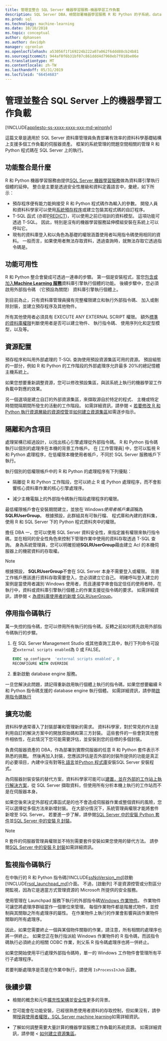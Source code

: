 ```yaml
---
title: 管理並整合 SQL Server 機器學習服務-機器學習工作負載
description: SQL Server DBA，檢閱部署機器學習服務 R 和 Python 的子系統，database engine 執行個體上的系統管理工作。
ms.prod: sql
ms.technology: machine-learning
ms.date: 10/10/2018
ms.topic: conceptual
author: dphansen
ms.author: davidph
manager: cgronlun
ms.openlocfilehash: a53056f1f169224b222a07a062f6ddd88cb24b81
ms.sourcegitcommit: 944af0f6b31bf07c861ddd4d7960eb7f018be06e
ms.translationtype: MT
ms.contentlocale: zh-TW
ms.lasthandoff: 05/31/2019
ms.locfileid: "66454683"
---
```

# <a name="manage-and-integrate-machine-learning-workloads-on-sql-server"></a>管理並整合 SQL Server 上的機器學習工作負載
[!INCLUDE[appliesto-ss-xxxx-xxxx-xxx-md-winonly](../../includes/appliesto-ss-xxxx-xxxx-xxx-md-winonly.md)]

這篇文章是適用於 SQL Server 資料庫管理員負責部署有效率的資料科學基礎結構上支援多個工作負載的伺服器資產。 框架的系統管理的問題空間相關的管理 R 和 Python 程式碼在 SQL Server 上的執行。 

## <a name="what-is-feature-integration"></a>功能整合是什麼

R 和 Python 機器學習服務由提供[SQL Server 機器學習服務](../what-is-sql-server-machine-learning.md)做為資料庫引擎執行個體的延伸。 整合是主要是透過安全性層級和資料定義語言中，彙總，如下所示：

+ 預存程序便有能力能夠接受 R 和 Python 程式碼作為輸入的參數。 開發人員和資料科學家可以使用[系統預存程序](https://docs.microsoft.com/sql/relational-databases/system-stored-procedures/sp-execute-external-script-transact-sql?view=sql-server-2017)或建立包裝其程式碼的自訂程序。
+ T-SQL 函式 (亦即[PREDICT](https://docs.microsoft.com/sql/t-sql/queries/predict-transact-sql))，可以使用之前已培訓的資料模型。 這項功能可透過 T-SQL。 因此，特別是沒有的機器學習服務延伸模組安裝在系統上可以呼叫它。
+ 現有的資料庫登入和以角色為基礎的權限涵蓋使用者叫用指令碼使用相同的資料。 一般而言，如果使用者無法存取資料，透過查詢時，就無法存取它透過指令碼是。

## <a name="feature-availability"></a>功能可用性

R 和 Python 整合會變成可透過一連串的步驟。 第一個是安裝程式，當您[包含或加入**Machine Learning 服務**](../install/sql-machine-learning-services-windows-install.md)資料庫引擎執行個體的功能。 後續步驟中，您必須啟用外部指令碼 （它預設為關閉） 資料庫引擎執行個體上。

到目前為止，只有資料庫管理員擁有完整權限建立和執行外部指令碼、 加入或刪除封裝，並建立預存程序及其他物件。

所有其他使用者必須具有 EXECUTE ANY EXTERNAL SCRIPT 權限。 額外[標準的資料庫權限](../security/user-permission.md)判斷使用者是否可以建立物件、 執行指令碼、 使用序列化和定型模型，以及等。 

## <a name="resource-allocation"></a>資源配置

預存程序和叫用外部處理的 T-SQL 查詢使用預設資源集區可用的資源。 預設組態的一部分，例如 R 和 Python 的工作階段的外部處理序允許最多 20%的總記憶體主機系統上。 

如果您想要重新調整資源，您可以修改預設集區，與該系統上執行的機器學習工作負載中對應的效果。

另一個選項是建立自訂的外部資源集區，來擷取源自於特定的程式、 主機或特定時間間隔期間所發生的活動的工作階段。 如需詳細資訊，請參閱 <<c0> [ 若要修改 R 和 Python 執行資源層級的資源控管](../administration/resource-governance.md)並[如何建立資源集區](../administration/how-to-create-a-resource-pool.md)如需逐步指示。

## <a name="isolation-and-containment"></a>隔離和內含項目

處理架構已經過設計，以找出核心引擎處理從外部指令碼。 R 和 Python 指令碼執行以個別的處理序在本機的背景工作帳戶。 在 [工作管理員] 中，您可以監視 R 和 Python 處理程序，在低權限本機使用者帳戶，不同於 SQL Server 服務帳戶下執行。 

執行個別的低權限帳戶中的 R 和 Python 的處理程序有下列優點：

+ 隔離從 R 和 Python 工作階段，您可以終止 R 或 Python 處理程序，而不會影響核心資料庫作業的核心引擎處理序。 

+ 減少主機電腦上的外部指令碼執行階段處理程序的權限。

最低權限帳戶會在安裝期間建立，並放在 Windows*使用者帳戶集區*稱為**SQLRUserGroup**。 根據預設，此群組具有可執行檔、 程式庫和內建的資料集，使用 R 和 SQL Server 下的 Python 程式資料夾中的權限。 

擔任 DBA 一，您可以使用 SQL Server 資料安全性，來指定誰有權限來執行指令碼，並在相同的安全性角色來控制下管理作業中使用的資料存取透過 T-SQL 查詢。 身為系統管理員，您可以明確拒絕**SQLRUserGroup**藉由建立 Acl 的本機伺服器上的機密資料的存取權。

>[!NOTE]
> 根據預設， **SQLRUserGroup**不會在 SQL Server 本身不需要登入或權限。 背景工作帳戶應該進行資料存取需要登入，您必須建立它自己。 明確呼叫登入建立的案例是當使用者識別 Windows 使用者，而且連接字串會指定信任的使用者時，在執行中，資料或資料庫引擎執行個體上的作業支援從指令碼的要求。 如需詳細資訊，請參閱 <<c0> [ 為資料庫使用者的新增 SQLRUserGroup](../../advanced-analytics/security/create-a-login-for-sqlrusergroup.md)。

## <a name="disable-script-execution"></a>停用指令碼執行

萬一失控的指令碼，您可以停用所有執行的指令碼，反轉之前如何將先啟用外部指令碼執行的步驟。

1. 在 SQL Server Management Studio 或其他查詢工具中，執行下列命令可設定`external scripts enabled`為 0 或 FALSE。

    ```sql
    EXEC sp_configure  'external scripts enabled', 0
    RECONFIGURE WITH OVERRIDE
    ```
2. 重新啟動 database engine 服務。

一旦您解決此問題，請記得重新啟用執行個體上執行的指令碼，如果您想要繼續 R 和 Python 指令碼支援的 database engine 執行個體。 如需詳細資訊，請參閱[啟用指令碼執行](../install/sql-machine-learning-services-windows-install.md#enable-script-execution)

## <a name="extend-functionality"></a>擴充功能

資料科學通常導入了封裝部署和管理新的需求。 資料科學家，對於常見的作法是利用自訂的解決方案中的開放原始碼和第三方封裝。 這些套件的一些會對其他套件相依性，在此情況下您可能需要評估，並安裝到您的目標的多個封裝。

負責伺服器資產的 DBA，作為部署到實際伺服器的任意 R 和 Python 套件表示不熟悉的挑戰。 然後再加入封裝，您應該評估是否外部的封裝所提供的功能是真正的必要項目，內建中沒有對等[R 語言](r-libraries-and-data-types.md)並[Python 程式庫](../python/python-libraries-and-data-types.md)安裝SQL Server 安裝程式。 

為伺服器封裝安裝的替代方案，資料科學家可能可以[建置，並在外部的工作站上執行解決方案](../r/set-up-a-data-science-client.md)，從 SQL Server 擷取資料，但使用所有分析本機上執行的工作站而不是在伺服器本身。 

如果您後來決定外部程式庫函式是的也不會造成伺服器作業或整個資料的風險，您可以選擇從多個方法來新增封裝。 在大部分情況下，系統管理員權限才能將套件新增至 SQL Server。 若要進一步了解，請參閱[SQL Server 中的安裝 Python 套件](../python/install-additional-python-packages-on-sql-server.md)並[SQL Server 中的安裝 R 封裝](install-additional-r-packages-on-sql-server.md)。

> [!NOTE]
> R 套件的伺服器管理員權限並不特別需要套件安裝如果您使用的替代方法。 請參閱[SQL Server 中的安裝 R 封裝](install-additional-r-packages-on-sql-server.md)如需詳細資訊。

## <a name="monitoring-script-execution"></a>監視指令碼執行

在中執行的 R 和 Python 指令碼[!INCLUDE[ssNoVersion_md](../../includes/ssnoversion-md.md)]啟動[!INCLUDE[rsql_launchpad_md](../../includes/rsql-launchpad-md.md)]介面。 不過，[啟動列] 不是資源控管或分割區分開監視，因為它是適當方式管理資源的 Microsoft 所提供的安全服務。

使用管理在 Launchpad 服務下執行的外部指令碼[Windows 作業物件](/windows/desktop/ProcThread/job-objects)。 作業物件可讓您將處理序群組當作一個單位來管理。 每個作業物件都是階層式物件，並控制與其關聯之所有處理序的屬性。 在作業物件上執行的作業會影響與該作業物件關聯的所有處理序。

因此，如果您需要終止一個與某個物件關聯的作業，請注意，所有相關的處理序也將一併終止。 如果您正在執行指派給 Windows 作業物件的 R 指令碼，而該指令碼執行必須終止的相關 ODBC 作業，則父系 R 指令碼處理序也將一併終止。

如果您開始使用平行處理外部指令碼時，單一的 Windows 工作物件會管理所有平行子處理程序。

若要判斷處理序是否是在作業中執行，請使用 `IsProcessInJob` 函數。

## <a name="next-steps"></a>後續步驟

+ 檢閱的概念和元件[擴充性架構](../concepts/extensibility-framework.md)並[安全性](../concepts/security.md)更多的背景。

+ 您可能會在功能安裝，已經很熟悉使用者資料的存取控制，但如果沒有，請參閱[授與使用者權限，SQL Server machine learning](../security/user-permission.md)如需詳細資訊。 

+ 了解如何調整需要大量計算的機器學習服務工作負載的系統資源。 如需詳細資訊，請參閱 <<c0> [ 如何建立資源集區](../administration/how-to-create-a-resource-pool.md)。
